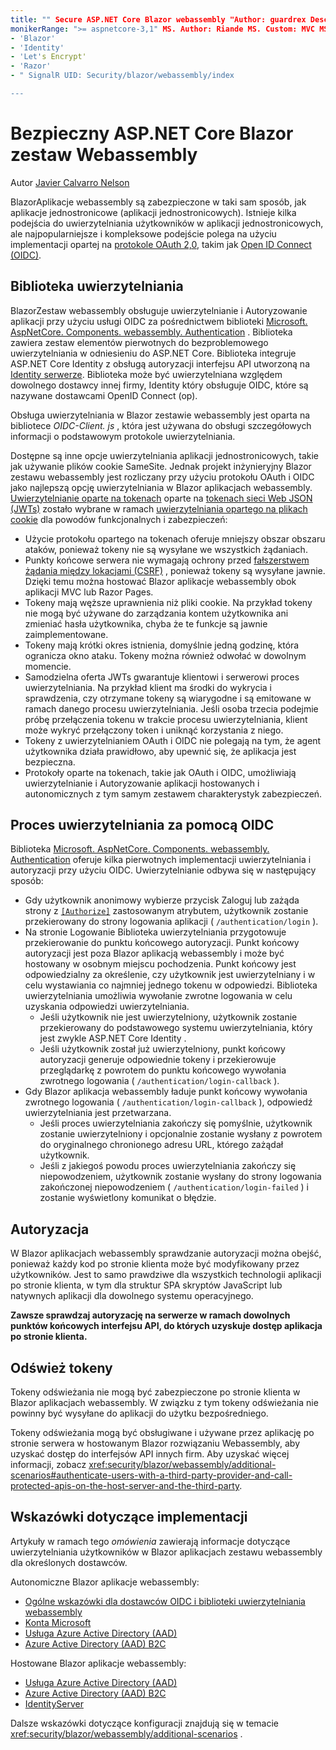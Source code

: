 ```yaml
---
title: "" Secure ASP.NET Core Blazor webassembly "Author: guardrex Description:" Dowiedz się Blazor , jak zabezpieczyć aplikacje WebAssemlby jako aplikacje jednostronicowe (aplikacji jednostronicowych) ".
monikerRange: ">= aspnetcore-3,1" MS. Author: Riande MS. Custom: MVC MS. Date: 06/01/2020 No-Loc:
- 'Blazor'
- 'Identity'
- 'Let's Encrypt'
- 'Razor'
- " SignalR UID: Security/blazor/webassembly/index

---
```

# <a name="secure-aspnet-core-blazor-webassembly"></a>Bezpieczny ASP.NET Core Blazor zestaw Webassembly

Autor [Javier Calvarro Nelson](https://github.com/javiercn)

BlazorAplikacje webassembly są zabezpieczone w taki sam sposób, jak aplikacje jednostronicowe (aplikacji jednostronicowych). Istnieje kilka podejścia do uwierzytelniania użytkowników w aplikacji jednostronicowych, ale najpopularniejsze i kompleksowe podejście polega na użyciu implementacji opartej na [protokole OAuth 2,0](https://oauth.net/), takim jak [Open ID Connect (OIDC)](https://openid.net/connect/).

## <a name="authentication-library"></a>Biblioteka uwierzytelniania

BlazorZestaw webassembly obsługuje uwierzytelnianie i Autoryzowanie aplikacji przy użyciu usługi OIDC za pośrednictwem biblioteki [Microsoft. AspNetCore. Components. webassembly. Authentication](https://www.nuget.org/packages/Microsoft.AspNetCore.Components.WebAssembly.Authentication/) . Biblioteka zawiera zestaw elementów pierwotnych do bezproblemowego uwierzytelniania w odniesieniu do ASP.NET Core. Biblioteka integruje ASP.NET Core Identity z obsługą autoryzacji interfejsu API utworzoną na [ Identity serwerze](https://identityserver.io/). Biblioteka może być uwierzytelniana względem dowolnego dostawcy innej firmy, Identity który obsługuje OIDC, które są nazywane dostawcami OpenID Connect (op).

Obsługa uwierzytelniania w Blazor zestawie webassembly jest oparta na bibliotece *OIDC-Client. js* , która jest używana do obsługi szczegółowych informacji o podstawowym protokole uwierzytelniania.

Dostępne są inne opcje uwierzytelniania aplikacji jednostronicowych, takie jak używanie plików cookie SameSite. Jednak projekt inżynieryjny Blazor zestawu webassembly jest rozliczany przy użyciu protokołu OAuth i OIDC jako najlepszą opcję uwierzytelniania w Blazor aplikacjach webassembly. [Uwierzytelnianie oparte na tokenach](xref:security/anti-request-forgery#token-based-authentication) oparte na [tokenach sieci Web JSON (JWTs)](https://self-issued.info/docs/draft-ietf-oauth-json-web-token.html) zostało wybrane w ramach [uwierzytelniania opartego na plikach cookie](xref:security/anti-request-forgery#cookie-based-authentication) dla powodów funkcjonalnych i zabezpieczeń:

* Użycie protokołu opartego na tokenach oferuje mniejszy obszar obszaru ataków, ponieważ tokeny nie są wysyłane we wszystkich żądaniach.
* Punkty końcowe serwera nie wymagają ochrony przed [fałszerstwem żądania między lokacjami (CSRF)](xref:security/anti-request-forgery) , ponieważ tokeny są wysyłane jawnie. Dzięki temu można hostować Blazor aplikacje webassembly obok aplikacji MVC lub Razor Pages.
* Tokeny mają węższe uprawnienia niż pliki cookie. Na przykład tokeny nie mogą być używane do zarządzania kontem użytkownika ani zmieniać hasła użytkownika, chyba że te funkcje są jawnie zaimplementowane.
* Tokeny mają krótki okres istnienia, domyślnie jedną godzinę, która ogranicza okno ataku. Tokeny można również odwołać w dowolnym momencie.
* Samodzielna oferta JWTs gwarantuje klientowi i serwerowi proces uwierzytelniania. Na przykład klient ma środki do wykrycia i sprawdzenia, czy otrzymane tokeny są wiarygodne i są emitowane w ramach danego procesu uwierzytelniania. Jeśli osoba trzecia podejmie próbę przełączenia tokenu w trakcie procesu uwierzytelniania, klient może wykryć przełączony token i uniknąć korzystania z niego.
* Tokeny z uwierzytelnianiem OAuth i OIDC nie polegają na tym, że agent użytkownika działa prawidłowo, aby upewnić się, że aplikacja jest bezpieczna.
* Protokoły oparte na tokenach, takie jak OAuth i OIDC, umożliwiają uwierzytelnianie i Autoryzowanie aplikacji hostowanych i autonomicznych z tym samym zestawem charakterystyk zabezpieczeń.

## <a name="authentication-process-with-oidc"></a>Proces uwierzytelniania za pomocą OIDC

Biblioteka [Microsoft. AspNetCore. Components. webassembly. Authentication](https://www.nuget.org/packages/Microsoft.AspNetCore.Components.WebAssembly.Authentication/) oferuje kilka pierwotnych implementacji uwierzytelniania i autoryzacji przy użyciu OIDC. Uwierzytelnianie odbywa się w następujący sposób:

* Gdy użytkownik anonimowy wybierze przycisk Zaloguj lub zażąda strony z [`[Authorize]`](xref:Microsoft.AspNetCore.Authorization.AuthorizeAttribute) zastosowanym atrybutem, użytkownik zostanie przekierowany do strony logowania aplikacji ( `/authentication/login` ).
* Na stronie Logowanie Biblioteka uwierzytelniania przygotowuje przekierowanie do punktu końcowego autoryzacji. Punkt końcowy autoryzacji jest poza Blazor aplikacją webassembly i może być hostowany w osobnym miejscu pochodzenia. Punkt końcowy jest odpowiedzialny za określenie, czy użytkownik jest uwierzytelniany i w celu wystawiania co najmniej jednego tokenu w odpowiedzi. Biblioteka uwierzytelniania umożliwia wywołanie zwrotne logowania w celu uzyskania odpowiedzi uwierzytelniania.
  * Jeśli użytkownik nie jest uwierzytelniony, użytkownik zostanie przekierowany do podstawowego systemu uwierzytelniania, który jest zwykle ASP.NET Core Identity .
  * Jeśli użytkownik został już uwierzytelniony, punkt końcowy autoryzacji generuje odpowiednie tokeny i przekierowuje przeglądarkę z powrotem do punktu końcowego wywołania zwrotnego logowania ( `/authentication/login-callback` ).
* Gdy Blazor aplikacja webassembly ładuje punkt końcowy wywołania zwrotnego logowania ( `/authentication/login-callback` ), odpowiedź uwierzytelniania jest przetwarzana.
  * Jeśli proces uwierzytelniania zakończy się pomyślnie, użytkownik zostanie uwierzytelniony i opcjonalnie zostanie wysłany z powrotem do oryginalnego chronionego adresu URL, którego zażądał użytkownik.
  * Jeśli z jakiegoś powodu proces uwierzytelniania zakończy się niepowodzeniem, użytkownik zostanie wysłany do strony logowania zakończonej niepowodzeniem ( `/authentication/login-failed` ) i zostanie wyświetlony komunikat o błędzie.

## <a name="authorization"></a>Autoryzacja

W Blazor aplikacjach webassembly sprawdzanie autoryzacji można obejść, ponieważ każdy kod po stronie klienta może być modyfikowany przez użytkowników. Jest to samo prawdziwe dla wszystkich technologii aplikacji po stronie klienta, w tym dla struktur SPA skryptów JavaScript lub natywnych aplikacji dla dowolnego systemu operacyjnego.

**Zawsze sprawdzaj autoryzację na serwerze w ramach dowolnych punktów końcowych interfejsu API, do których uzyskuje dostęp aplikacja po stronie klienta.**

## <a name="refresh-tokens"></a>Odśwież tokeny

Tokeny odświeżania nie mogą być zabezpieczone po stronie klienta w Blazor aplikacjach webassembly. W związku z tym tokeny odświeżania nie powinny być wysyłane do aplikacji do użytku bezpośredniego.

Tokeny odświeżania mogą być obsługiwane i używane przez aplikację po stronie serwera w hostowanym Blazor rozwiązaniu Webassembly, aby uzyskać dostęp do interfejsów API innych firm. Aby uzyskać więcej informacji, zobacz <xref:security/blazor/webassembly/additional-scenarios#authenticate-users-with-a-third-party-provider-and-call-protected-apis-on-the-host-server-and-the-third-party>.

## <a name="implementation-guidance"></a>Wskazówki dotyczące implementacji

Artykuły w ramach tego *omówienia* zawierają informacje dotyczące uwierzytelniania użytkowników w Blazor aplikacjach zestawu webassembly dla określonych dostawców.

Autonomiczne Blazor aplikacje webassembly:

* [Ogólne wskazówki dla dostawców OIDC i biblioteki uwierzytelniania webassembly](xref:security/blazor/webassembly/standalone-with-authentication-library)
* [Konta Microsoft](xref:security/blazor/webassembly/standalone-with-microsoft-accounts)
* [Usługa Azure Active Directory (AAD)](xref:security/blazor/webassembly/standalone-with-azure-active-directory)
* [Azure Active Directory (AAD) B2C](xref:security/blazor/webassembly/standalone-with-azure-active-directory-b2c)

Hostowane Blazor aplikacje webassembly:

* [Usługa Azure Active Directory (AAD)](xref:security/blazor/webassembly/hosted-with-azure-active-directory)
* [Azure Active Directory (AAD) B2C](xref:security/blazor/webassembly/hosted-with-azure-active-directory-b2c)
* [IdentityServer](xref:security/blazor/webassembly/hosted-with-identity-server)

Dalsze wskazówki dotyczące konfiguracji znajdują się w temacie <xref:security/blazor/webassembly/additional-scenarios> .
